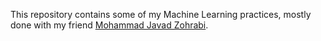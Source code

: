 This repository contains some of my Machine Learning practices, mostly done with my friend [Mohammad Javad Zohrabi](https://github.com/mjzohrabi).
